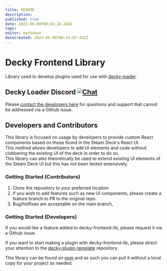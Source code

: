 ```yaml
---
title: README
description: 
published: true
date: 2023-06-08T00:41:10.284Z
tags: 
editor: markdown
dateCreated: 2023-06-08T00:41:07.432Z
---
```


# Decky Frontend Library

Library used to develop plugins used for use with [decky-loader](https://github.com/SteamDeckHomebrew/decky-loader).

## Decky Loader Discord [![Chat](https://img.shields.io/discord/960281551428522045?color=%235865F2&label=discord)](https://deckbrew.xyz/discord)

Please [contact the developers here](https://deckbrew.xyz/discord) for questions and support that cannot be addressed via a Github issue.

## Developers and Contributors

This library is focused on usage by developers to provide custom React components based on those found in the Steam Deck's React UI.  
This method allows developers to add UI elements and code without clobbering the existing UI of the deck in order to do so.  
This library can also theoretically be used to extend existing UI elements of the Steam Deck UI but this has not been tested extensively.

### Getting Started (Contributors)

1. Clone the repository to your preferred location
2. If you wish to add features such as new UI components, please create a feature branch to PR to the original repo.
3. Bug/hotfixes are acceptable on the main branch,

### Getting Started (Developers)

If you would like a feature added to decky-frontend-lib, please request it via a Github issue.  

If you want to start making a plugin with decky-frontend-lib, please direct your attention to the [decky-plugin-template](https://github.com/SteamDeckHomebrew/decky-plugin-template) repository.

This library can be found on [npm](https://www.npmjs.com/package/decky-frontend-lib) and as such you can pull it without a local copy for your project as needed.
